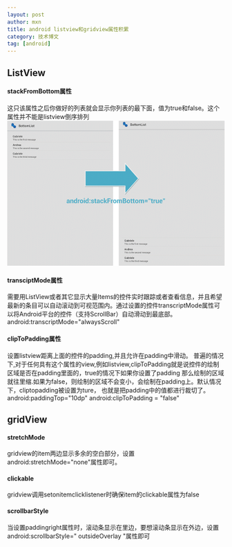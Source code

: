 ```yaml
---
layout: post
author: mxn
title: android listview和gridview属性积累
category: 技术博文
tag: [android]
---
```


## ListView

#### stackFromBottom属性

这只该属性之后你做好的列表就会显示你列表的最下面，值为true和false。这个属性并不能是listview倒序排列
![](https://raw.githubusercontent.com/mxn21/mxn21.github.io/master/public/img/img11.gif)

#### transciptMode属性

需要用ListView或者其它显示大量Items的控件实时跟踪或者查看信息，并且希望最新的条目可以自动滚动到可视范围内。通过设置的控件transcriptMode属性可以将Android平台的控件（支持ScrollBar）自动滑动到最底部。
 android:transcriptMode="alwaysScroll"    

#### clipToPadding属性

设置listview距离上面的控件的padding,并且允许在padding中滑动。
普遍的情况下,对于任何具有这个属性的view,例如listview,clipToPadding就是说控件的绘制区域是否在padding里面的，true的情况下如果你设置了padding
那么绘制的区域就往里缩.如果为false，则绘制的区域不会变小，会绘制在padding上。默认情况下，cliptopadding被设置为ture， 也就是把padding中的值都进行裁切了。
android:paddingTop="10dp"
android:clipToPadding  = "false"

## gridView

#### stretchMode 

gridview的item两边显示多余的空白部分，设置 android:stretchMode="none"属性即可。

#### clickable 

gridview调用setonitemclicklistener时确保item的clickable属性为false

#### scrollbarStyle

当设置paddingright属性时，滚动条显示在里边，要想滚动条显示在外边，设置android:scrollbarStyle=" outsideOverlay "属性即可

